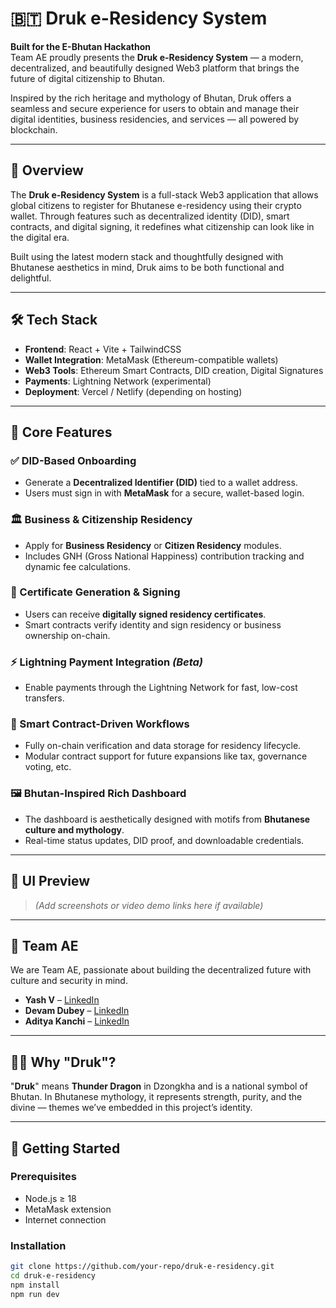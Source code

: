 # 🇧🇹 Druk e-Residency System

**Built for the E-Bhutan Hackathon**  
Team AE proudly presents the **Druk e-Residency System** — a modern, decentralized, and beautifully designed Web3 platform that brings the future of digital citizenship to Bhutan.

Inspired by the rich heritage and mythology of Bhutan, Druk offers a seamless and secure experience for users to obtain and manage their digital identities, business residencies, and services — all powered by blockchain.

---

## 🚀 Overview

The **Druk e-Residency System** is a full-stack Web3 application that allows global citizens to register for Bhutanese e-residency using their crypto wallet. Through features such as decentralized identity (DID), smart contracts, and digital signing, it redefines what citizenship can look like in the digital era.

Built using the latest modern stack and thoughtfully designed with Bhutanese aesthetics in mind, Druk aims to be both functional and delightful.

---

## 🛠️ Tech Stack

- **Frontend**: React + Vite + TailwindCSS
- **Wallet Integration**: MetaMask (Ethereum-compatible wallets)
- **Web3 Tools**: Ethereum Smart Contracts, DID creation, Digital Signatures
- **Payments**: Lightning Network (experimental)
- **Deployment**: Vercel / Netlify (depending on hosting)

---

## 🔑 Core Features

### ✅ DID-Based Onboarding
- Generate a **Decentralized Identifier (DID)** tied to a wallet address.
- Users must sign in with **MetaMask** for a secure, wallet-based login.

### 🏛️ Business & Citizenship Residency
- Apply for **Business Residency** or **Citizen Residency** modules.
- Includes GNH (Gross National Happiness) contribution tracking and dynamic fee calculations.

### 📜 Certificate Generation & Signing
- Users can receive **digitally signed residency certificates**.
- Smart contracts verify identity and sign residency or business ownership on-chain.

### ⚡ Lightning Payment Integration *(Beta)*
- Enable payments through the Lightning Network for fast, low-cost transfers.

### 🤝 Smart Contract-Driven Workflows
- Fully on-chain verification and data storage for residency lifecycle.
- Modular contract support for future expansions like tax, governance voting, etc.

### 🖼️ Bhutan-Inspired Rich Dashboard
- The dashboard is aesthetically designed with motifs from **Bhutanese culture and mythology**.
- Real-time status updates, DID proof, and downloadable credentials.

---

## 📸 UI Preview

> *(Add screenshots or video demo links here if available)*

---

## 👥 Team AE

We are Team AE, passionate about building the decentralized future with culture and security in mind.

- **Yash V** – [LinkedIn](https://www.linkedin.com/in/yash-v-/)
- **Devam Dubey** – [LinkedIn](https://www.linkedin.com/in/devam-dubey-74317125a/)
- **Aditya Kanchi** – [LinkedIn](https://www.linkedin.com/in/aditya-kanchi/)

---

## 🧙‍♂️ Why "Druk"?

"**Druk**" means **Thunder Dragon** in Dzongkha and is a national symbol of Bhutan. In Bhutanese mythology, it represents strength, purity, and the divine — themes we’ve embedded in this project’s identity.

---

## 🏁 Getting Started

### Prerequisites

- Node.js ≥ 18
- MetaMask extension
- Internet connection

### Installation

```bash
git clone https://github.com/your-repo/druk-e-residency.git
cd druk-e-residency
npm install
npm run dev
